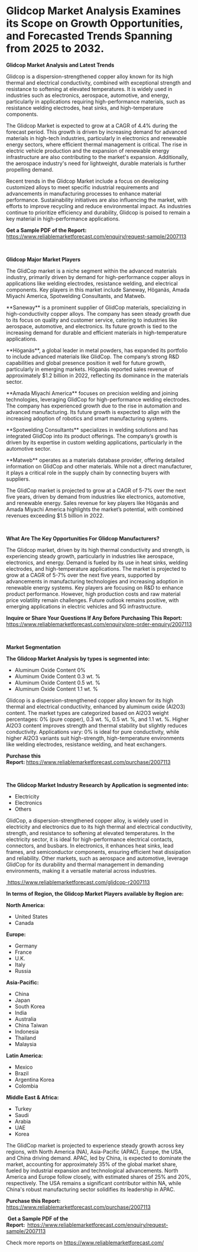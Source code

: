 <p><h1>Glidcop Market Analysis Examines its Scope on Growth Opportunities, and Forecasted Trends Spanning from 2025 to 2032.</h1></p><p><strong>Glidcop Market Analysis and Latest Trends</strong></p>
<p><p>Glidcop is a dispersion-strengthened copper alloy known for its high thermal and electrical conductivity, combined with exceptional strength and resistance to softening at elevated temperatures. It is widely used in industries such as electronics, aerospace, automotive, and energy, particularly in applications requiring high-performance materials, such as resistance welding electrodes, heat sinks, and high-temperature components.</p><p>The Glidcop Market is expected to grow at a CAGR of 4.4% during the forecast period. This growth is driven by increasing demand for advanced materials in high-tech industries, particularly in electronics and renewable energy sectors, where efficient thermal management is critical. The rise in electric vehicle production and the expansion of renewable energy infrastructure are also contributing to the market's expansion. Additionally, the aerospace industry's need for lightweight, durable materials is further propelling demand.</p><p>Recent trends in the Glidcop Market include a focus on developing customized alloys to meet specific industrial requirements and advancements in manufacturing processes to enhance material performance. Sustainability initiatives are also influencing the market, with efforts to improve recycling and reduce environmental impact. As industries continue to prioritize efficiency and durability, Glidcop is poised to remain a key material in high-performance applications.</p></p>
<p><strong>Get a Sample PDF of the Report:&nbsp;</strong> <a href="https://www.reliablemarketforecast.com/enquiry/request-sample/2007113?utm_campaign=1167&utm_medium=2&utm_source=Github&utm_content=ia&utm_term=25012025&utm_id=glidcop">https://www.reliablemarketforecast.com/enquiry/request-sample/2007113</a></p>
<p>&nbsp;</p>
<p><strong>Glidcop Major Market Players</strong></p>
<p><p>The GlidCop market is a niche segment within the advanced materials industry, primarily driven by demand for high-performance copper alloys in applications like welding electrodes, resistance welding, and electrical components. Key players in this market include Saneway, Höganäs, Amada Miyachi America, Spotwelding Consultants, and Matweb.</p><p>**Saneway** is a prominent supplier of GlidCop materials, specializing in high-conductivity copper alloys. The company has seen steady growth due to its focus on quality and customer service, catering to industries like aerospace, automotive, and electronics. Its future growth is tied to the increasing demand for durable and efficient materials in high-temperature applications.</p><p>**Höganäs**, a global leader in metal powders, has expanded its portfolio to include advanced materials like GlidCop. The company’s strong R&D capabilities and global presence position it well for future growth, particularly in emerging markets. Höganäs reported sales revenue of approximately $1.2 billion in 2022, reflecting its dominance in the materials sector.</p><p>**Amada Miyachi America** focuses on precision welding and joining technologies, leveraging GlidCop for high-performance welding electrodes. The company has experienced growth due to the rise in automation and advanced manufacturing. Its future growth is expected to align with the increasing adoption of robotics and smart manufacturing systems.</p><p>**Spotwelding Consultants** specializes in welding solutions and has integrated GlidCop into its product offerings. The company’s growth is driven by its expertise in custom welding applications, particularly in the automotive sector.</p><p>**Matweb** operates as a materials database provider, offering detailed information on GlidCop and other materials. While not a direct manufacturer, it plays a critical role in the supply chain by connecting buyers with suppliers.</p><p>The GlidCop market is projected to grow at a CAGR of 5-7% over the next five years, driven by demand from industries like electronics, automotive, and renewable energy. Sales revenue for key players like Höganäs and Amada Miyachi America highlights the market’s potential, with combined revenues exceeding $1.5 billion in 2022.</p></p>
<p>&nbsp;</p>
<p><strong>What Are The Key Opportunities For Glidcop Manufacturers?</strong></p>
<p><p>The Glidcop market, driven by its high thermal conductivity and strength, is experiencing steady growth, particularly in industries like aerospace, electronics, and energy. Demand is fueled by its use in heat sinks, welding electrodes, and high-temperature applications. The market is projected to grow at a CAGR of 5-7% over the next five years, supported by advancements in manufacturing technologies and increasing adoption in renewable energy systems. Key players are focusing on R&D to enhance product performance. However, high production costs and raw material price volatility remain challenges. Future outlook remains positive, with emerging applications in electric vehicles and 5G infrastructure.</p></p>
<p><strong>Inquire or Share Your Questions If Any Before Purchasing This Report:</strong> <a href="https://www.reliablemarketforecast.com/enquiry/pre-order-enquiry/2007113?utm_campaign=1167&utm_medium=2&utm_source=Github&utm_content=ia&utm_term=25012025&utm_id=glidcop">https://www.reliablemarketforecast.com/enquiry/pre-order-enquiry/2007113</a></p>
<p>&nbsp;</p>
<p><strong>Market Segmentation</strong></p>
<p><strong>The Glidcop Market Analysis by types is segmented into:</strong></p>
<p><ul><li>Aluminum Oxide Content 0%</li><li>Aluminum Oxide Content 0.3 wt. %</li><li>Aluminum Oxide Content 0.5 wt. %</li><li>Aluminum Oxide Content 1.1 wt. %</li></ul></p>
<p><p>Glidcop is a dispersion-strengthened copper alloy known for its high thermal and electrical conductivity, enhanced by aluminum oxide (Al2O3) content. The market types are categorized based on Al2O3 weight percentages: 0% (pure copper), 0.3 wt. %, 0.5 wt. %, and 1.1 wt. %. Higher Al2O3 content improves strength and thermal stability but slightly reduces conductivity. Applications vary: 0% is ideal for pure conductivity, while higher Al2O3 variants suit high-strength, high-temperature environments like welding electrodes, resistance welding, and heat exchangers.</p></p>
<p><strong>Purchase this Report:&nbsp;</strong><a href="https://www.reliablemarketforecast.com/purchase/2007113?utm_campaign=1167&utm_medium=2&utm_source=Github&utm_content=ia&utm_term=25012025&utm_id=glidcop">https://www.reliablemarketforecast.com/purchase/2007113</a></p>
<p>&nbsp;</p>
<p><strong>The Glidcop Market Industry Research by Application is segmented into:</strong></p>
<p><ul><li>Electricity</li><li>Electronics</li><li>Others</li></ul></p>
<p><p>GlidCop, a dispersion-strengthened copper alloy, is widely used in electricity and electronics due to its high thermal and electrical conductivity, strength, and resistance to softening at elevated temperatures. In the electricity sector, it is ideal for high-performance electrical contacts, connectors, and busbars. In electronics, it enhances heat sinks, lead frames, and semiconductor components, ensuring efficient heat dissipation and reliability. Other markets, such as aerospace and automotive, leverage GlidCop for its durability and thermal management in demanding environments, making it a versatile material across industries.</p></p>
<p><a href="https://www.reliablemarketforecast.com/glidcop-r2007113?utm_campaign=1167&utm_medium=2&utm_source=Github&utm_content=ia&utm_term=25012025&utm_id=glidcop">&nbsp;https://www.reliablemarketforecast.com/glidcop-r2007113</a></p>
<p><strong>In terms of Region, the Glidcop Market Players available by Region are:</strong></p>
<p>
    <p> <strong> North America: </strong>
        <ul>
            <li>United States</li>
            <li>Canada</li>
        </ul>
        </p> 
    <p> <strong> Europe: </strong>
        <ul>
            <li>Germany</li>
            <li>France</li>
            <li>U.K.</li>
            <li>Italy</li>
            <li>Russia</li>
        </ul>
        </p> 
    <p> <strong> Asia-Pacific: </strong>
        <ul>
            <li>China</li>
            <li>Japan</li>
            <li>South Korea</li>
            <li>India</li>
            <li>Australia</li>
            <li>China Taiwan</li>
            <li>Indonesia</li>
            <li>Thailand</li>
            <li>Malaysia</li>
        </ul>
        </p> 
    <p> <strong> Latin America: </strong>
        <ul>
            <li>Mexico</li>
            <li>Brazil</li>
            <li>Argentina Korea</li>
            <li>Colombia</li>
        </ul>
        </p> 
    <p> <strong> Middle East & Africa: </strong>
        <ul>
            <li>Turkey</li>
            <li>Saudi</li>
            <li>Arabia</li>
            <li>UAE</li>
            <li>Korea</li>
        </ul>
    </p>
    </p>
<p><p>The GlidCop market is projected to experience steady growth across key regions, with North America (NA), Asia-Pacific (APAC), Europe, the USA, and China driving demand. APAC, led by China, is expected to dominate the market, accounting for approximately 35% of the global market share, fueled by industrial expansion and technological advancements. North America and Europe follow closely, with estimated shares of 25% and 20%, respectively. The USA remains a significant contributor within NA, while China's robust manufacturing sector solidifies its leadership in APAC.</p></p>
<p><strong>Purchase this Report: </strong><a href="https://www.reliablemarketforecast.com/purchase/2007113?utm_campaign=1167&utm_medium=2&utm_source=Github&utm_content=ia&utm_term=25012025&utm_id=glidcop">https://www.reliablemarketforecast.com/purchase/2007113</a></p>
<p>&nbsp;<strong>Get a Sample PDF of the Report:&nbsp;&nbsp;</strong><a href="https://www.reliablemarketforecast.com/enquiry/request-sample/2007113?utm_campaign=1167&utm_medium=2&utm_source=Github&utm_content=ia&utm_term=25012025&utm_id=glidcop">https://www.reliablemarketforecast.com/enquiry/request-sample/2007113</a></p>
<p><strong></strong></p>
<p>Check more reports on <a href="https://www.reliablemarketforecast.com/?utm_campaign=1167&utm_medium=2&utm_source=Github&utm_content=ia&utm_term=25012025&utm_id=glidcop">https://www.reliablemarketforecast.com/</a></p>